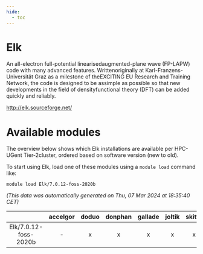 ```yaml
---
hide:
  - toc
---
```


Elk
===


An all-electron full-potential linearisedaugmented-plane wave (FP-LAPW) code with many advanced features. Writtenoriginally at Karl-Franzens-Universität Graz as a milestone of theEXCITING EU Research and Training Network, the code is designed to be assimple as possible so that new developments in the field of densityfunctional theory (DFT) can be added quickly and reliably.

http://elk.sourceforge.net/
# Available modules


The overview below shows which Elk installations are available per HPC-UGent Tier-2cluster, ordered based on software version (new to old).

To start using Elk, load one of these modules using a `module load` command like:

```shell
module load Elk/7.0.12-foss-2020b
```

*(This data was automatically generated on Thu, 07 Mar 2024 at 18:35:40 CET)*  

| |accelgor|doduo|donphan|gallade|joltik|skitty|
| :---: | :---: | :---: | :---: | :---: | :---: | :---: |
|Elk/7.0.12-foss-2020b|-|x|x|x|x|x|

